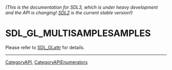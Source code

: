 ###### (This is the documentation for SDL3, which is under heavy development and the API is changing! [SDL2](https://wiki.libsdl.org/SDL2/) is the current stable version!)
# SDL_GL_MULTISAMPLESAMPLES

Please refer to [SDL_GLattr](SDL_GLattr) for details.

----
[CategoryAPI](CategoryAPI), [CategoryAPIEnumerators](CategoryAPIEnumerators)

